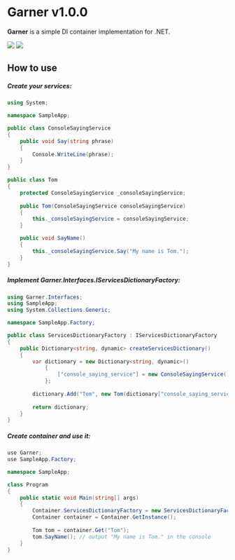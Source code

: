 # Garner v1.0.0
__Garner__ is a simple DI container implementation for .NET.

![](https://img.shields.io/badge/.NET-6%2B-blue) ![](https://img.shields.io/badge/C%23-10%2B-yellow)

## How to use

##### Create your services:

```csharp
using System;

namespace SampleApp;

public class ConsoleSayingService
{
	public void Say(string phrase)
	{
		Console.WriteLine(phrase);
	}
}

public class Tom
{
	protected ConsoleSayingService _consoleSayingService;
	
	public Tom(ConsoleSayingService consoleSayingService)
	{
		this._consoleSayingService = consoleSayingService;
	}

	public void SayName()
	{
		this._consoleSayingService.Say("My name is Tom.");
	}
}

```

##### Implement __Garner.Interfaces.IServicesDictionaryFactory__:

```csharp
using Garner.Interfaces;
using SampleApp;
using System.Collections.Generic;

namespace SampleApp.Factory;

public class ServicesDictionaryFactory : IServicesDictionaryFactory
{
	public Dictionary<string, dynamic> createServicesDictionary()
	{
		var dictionary = new Dictionary<string, dynamic>()
			{
				["console_saying_service"] = new ConsoleSayingService(),
			};
		
		dictionary.Add("Tom", new Tom(dictionary["console_saying_service"]));
		
		return dictionary;
	}
}

```

##### Create container and use it:

```csharp
use Garner;
use SampleApp.Factory;

namespace SampleApp;

class Program
{
	public static void Main(string[] args)
	{
		Container.ServicesDictionaryFactory = new ServicesDictionaryFactory();
		Container container = Container.GetInstance();
		
		Tom tom = container.Get("Tom");
		tom.SayName(); // output "My name is Tom." in the console
	}
}
```
